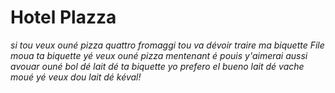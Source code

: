 Hotel Plazza
============

*si tou veux ouné pizza quattro fromaggi tou va dévoir traire ma biquette*
*File moua ta biquette yé veux ouné pizza mentenant*
*é pouis y'aimerai aussi avouar ouné bol dé lait dé ta biquette*
*yo prefero el bueno lait dé vache*
*moué yé veux dou lait dé kéval!*
